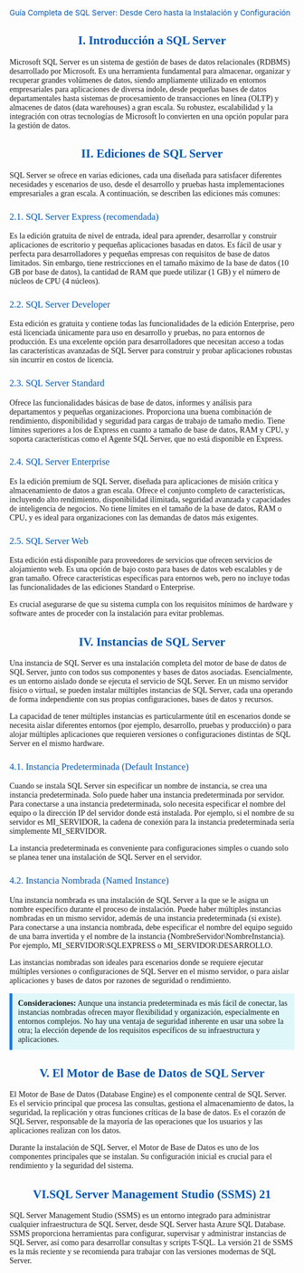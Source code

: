 
<span style="color: #0056b3; font-size: 0.95em">Guía Completa de SQL Server: Desde Cero hasta la Instalación y Configuración</span>


<section id="introduction">
<h2 style="color: #0056b3; font-family: cursive; text-align: center;">I. Introducción a SQL Server </h2>

<p style="font-family: 'Comic Sans', cursive;"> Microsoft SQL Server es un sistema de gestión de bases de datos relacionales (RDBMS) desarrollado por Microsoft. Es una herramienta fundamental para almacenar, organizar y recuperar grandes volúmenes de datos, siendo ampliamente utilizado en entornos empresariales para aplicaciones de diversa índole, desde pequeñas bases de datos departamentales hasta sistemas de procesamiento de transacciones en línea (OLTP) y almacenes de datos (data warehouses) a gran escala. Su robustez, escalabilidad y la integración con otras tecnologías de Microsoft lo convierten en una opción popular para la gestión de datos.
</section>


<section id="editions">
<h2 style="color: #0056b3; font-family: 'Comic Sans MS', cursive; text-align: center;">II. Ediciones de SQL Server</h2>

<p style="font-family: 'Comic Sans', cursive;">SQL Server se ofrece en varias ediciones, cada una diseñada para satisfacer diferentes necesidades y escenarios de uso, desde el desarrollo y pruebas hasta implementaciones empresariales a gran escala. A continuación, se describen las ediciones más comunes:

<h3 style="color: #0056b3;font-family: 'Comic Sans MS', cursive;  font-weight: normal;">2.1. SQL Server Express (recomendada)</h3>

<p style="font-family: cursive;">Es la edición gratuita de nivel de entrada, ideal para aprender, desarrollar y construir aplicaciones de escritorio y pequeñas aplicaciones basadas en datos. Es fácil de usar y perfecta para desarrolladores y pequeñas empresas con requisitos de base de datos limitados. Sin embargo, tiene restricciones en el tamaño máximo de la base de datos (10 GB por base de datos), la cantidad de RAM que puede utilizar (1 GB) y el número de núcleos de CPU (4 núcleos).

<h3 style="color: #0056b3;font-family:cursive; font-weight: normal;" >2.2. SQL Server Developer</h3>

<p style="font-family: cursive;">Esta edición es gratuita y contiene todas las funcionalidades de la edición Enterprise, pero está licenciada únicamente para uso en desarrollo y pruebas, no para entornos de producción. Es una excelente opción para desarrolladores que necesitan acceso a todas las características avanzadas de SQL Server para construir y probar aplicaciones robustas sin incurrir en costos de licencia.

<h3 style="color: #0056b3;font-family: 'Comic Sans MS', cursive;  font-weight: normal;">2.3. SQL Server Standard</h3>

<p style="font-family: cursive;">Ofrece las funcionalidades básicas de base de datos, informes y análisis para departamentos y pequeñas organizaciones. Proporciona una buena combinación de rendimiento, disponibilidad y seguridad para cargas de trabajo de tamaño medio. Tiene límites superiores a los de Express en cuanto a tamaño de base de datos, RAM y CPU, y soporta características como el Agente SQL Server, que no está disponible en Express.

<h3 style="color: #0056b3;font-family: cursive;  font-weight: normal;">2.4. SQL Server Enterprise</h3>

<p style="font-family: 'Comic Sans', cursive;">Es la edición premium de SQL Server, diseñada para aplicaciones de misión crítica y almacenamiento de datos a gran escala. Ofrece el conjunto completo de características, incluyendo alto rendimiento, disponibilidad ilimitada, seguridad avanzada y capacidades de inteligencia de negocios. No tiene límites en el tamaño de la base de datos, RAM o CPU, y es ideal para organizaciones con las demandas de datos más exigentes.

<h3 style="color: #0056b3;font-family: 'Comic Sans MS', cursive;  font-weight: normal;">2.5. SQL Server Web</h3>

<p style="font-family: 'Comic Sans', cursive;">Esta edición está disponible para proveedores de servicios que ofrecen servicios de alojamiento web. Es una opción de bajo costo para bases de datos web escalables y de gran tamaño. Ofrece características específicas para entornos web, pero no incluye todas las funcionalidades de las ediciones Standard o Enterprise.



<p style="font-family: 'Comic Sans', cursive;">Es crucial asegurarse de que su sistema cumpla con los requisitos mínimos de hardware y software antes de proceder con la instalación para evitar problemas.

</section>

<section id="instances">
<h2 style="color: #0056b3;font-family: 'Comic Sans MS', cursive; text-align: center;">IV. Instancias de SQL Server</h2>

<p style="font-family: 'Comic Sans', cursive;"> Una instancia de SQL Server es una instalación completa del motor de base de datos de SQL Server, junto con todos sus componentes y bases de datos asociadas. Esencialmente, es un entorno aislado donde se ejecuta el servicio de SQL Server. En un mismo servidor físico o virtual, se pueden instalar múltiples instancias de SQL Server, cada una operando de forma independiente con sus propias configuraciones, bases de datos y recursos.

<p style="font-family: 'Comic Sans', cursive;"> La capacidad de tener múltiples instancias es particularmente útil en escenarios donde se necesita aislar diferentes entornos (por ejemplo, desarrollo, pruebas y producción) o para alojar múltiples aplicaciones que requieren versiones o configuraciones distintas de SQL Server en el mismo hardware.

<h3 style="color: #0056b3;font-family: 'Comic Sans MS', cursive; font-weight: normal;">4.1. Instancia Predeterminada (Default Instance)</h3>

<p style="font-family: 'Comic Sans', cursive;">Cuando se instala SQL Server sin especificar un nombre de instancia, se crea una instancia predeterminada. Solo puede haber una instancia predeterminada por servidor. Para conectarse a una instancia predeterminada, solo necesita especificar el nombre del equipo o la dirección IP del servidor donde está instalada. Por ejemplo, si el nombre de su servidor es MI_SERVIDOR, la cadena de conexión para la instancia predeterminada sería simplemente MI_SERVIDOR.

<p style="font-family: 'Comic Sans', cursive;">La instancia predeterminada es conveniente para configuraciones simples o cuando solo se planea tener una instalación de SQL Server en el servidor.

<h3 style="color: #0056b3;font-family: 'Comic Sans MS', cursive; font-weight: normal;">4.2. Instancia Nombrada (Named Instance)</h3>

<p style="font-family: 'Comic Sans', cursive;">Una instancia nombrada es una instalación de SQL Server a la que se le asigna un nombre específico durante el proceso de instalación. Puede haber múltiples instancias nombradas en un mismo servidor, además de una instancia predeterminada (si existe). Para conectarse a una instancia nombrada, debe especificar el nombre del equipo seguido de una barra invertida y el nombre de la instancia (NombreServidor\NombreInstancia). Por ejemplo, MI_SERVIDOR\SQLEXPRESS o MI_SERVIDOR\DESARROLLO.

<p style="font-family: 'Comic Sans', cursive;">Las instancias nombradas son ideales para escenarios donde se requiere ejecutar múltiples versiones o configuraciones de SQL Server en el mismo servidor, o para aislar aplicaciones y bases de datos por razones de seguridad o rendimiento.

<div style="background-color: #e0f7fa; padding: 10px; border-left: 5px solid #007bff; margin-bottom: 20px; font-family: 'Comic Sans Ms', cursive;">
    <strong>Consideraciones:</strong> Aunque una instancia predeterminada es más fácil de conectar, las instancias nombradas ofrecen mayor flexibilidad y organización, especialmente en entornos complejos. No hay una ventaja de seguridad inherente en usar una sobre la otra; la elección depende de los requisitos específicos de su infraestructura y aplicaciones.
</div>
</section>

<section id="engine">
<h2 style="color: #0056b3;font-family: 'Comic Sans MS', cursive; text-align: center;">V. El Motor de Base de Datos de SQL Server</h2>

<p style="font-family: 'Comic Sans', cursive;">El Motor de Base de Datos (Database Engine) es el componente central de SQL Server. Es el servicio principal que procesa las consultas, gestiona el almacenamiento de datos, la seguridad, la replicación y otras funciones críticas de la base de datos. Es el corazón de SQL Server, responsable de la mayoría de las operaciones que los usuarios y las aplicaciones realizan con los datos.

<p style="font-family: 'Comic Sans', cursive;">Durante la instalación de SQL Server, el Motor de Base de Datos es uno de los componentes principales que se instalan. Su configuración inicial es crucial para el rendimiento y la seguridad del sistema.

<section id="ssms_installation">
<h2 style="color: #0056b3;font-family: 'Comic Sans MS', cursive; text-align: center;">VI.SQL Server Management Studio (SSMS) 21</h2>

<p style="font-family: 'Comic Sans', cursive;">SQL Server Management Studio (SSMS) es un entorno integrado para administrar cualquier infraestructura de SQL Server, desde SQL Server hasta Azure SQL Database. SSMS proporciona herramientas para configurar, supervisar y administrar instancias de SQL Server, así como para desarrollar consultas y scripts T-SQL. La versión 21 de SSMS es la más reciente y se recomienda para trabajar con las versiones modernas de SQL Server.